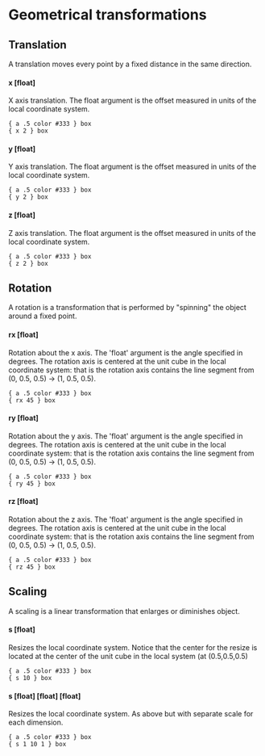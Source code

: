# Geometrical transformations

## Translation

A translation moves every point by a fixed distance in the same direction.

#### x [float]

X axis translation. The float argument is the offset measured in units of the local coordinate system.

```
{ a .5 color #333 } box
{ x 2 } box
```

#### y [float]

Y axis translation. The float argument is the offset measured in units of the local coordinate system.

```
{ a .5 color #333 } box
{ y 2 } box
```

#### z [float]

Z axis translation. The float argument is the offset measured in units of the local coordinate system.

```
{ a .5 color #333 } box
{ z 2 } box
```

## Rotation

A rotation is a transformation that is performed by "spinning" the object around a fixed point.

#### rx [float]

Rotation about the x axis. The 'float' argument is the angle specified in degrees. The rotation axis is centered at the unit cube in the local coordinate system: that is the rotation axis contains the line segment from (0, 0.5, 0.5) -> (1, 0.5, 0.5).

```
{ a .5 color #333 } box
{ rx 45 } box
```

#### ry [float]

Rotation about the y axis. The 'float' argument is the angle specified in degrees. The rotation axis is centered at the unit cube in the local coordinate system: that is the rotation axis contains the line segment from (0, 0.5, 0.5) -> (1, 0.5, 0.5).

```
{ a .5 color #333 } box
{ ry 45 } box
```

#### rz [float]

Rotation about the z axis. The 'float' argument is the angle specified in degrees. The rotation axis is centered at the unit cube in the local coordinate system: that is the rotation axis contains the line segment from (0, 0.5, 0.5) -> (1, 0.5, 0.5).

```
{ a .5 color #333 } box
{ rz 45 } box
```

## Scaling

A scaling is a linear transformation that enlarges or diminishes object.

#### s [float]

Resizes the local coordinate system. Notice that the center for the resize is located at the center of the unit cube in the local system (at (0.5,0.5,0.5)

```
{ a .5 color #333 } box
{ s 10 } box
```

#### s [float] [float] [float]

Resizes the local coordinate system. As above but with separate scale for each dimension.

```
{ a .5 color #333 } box
{ s 1 10 1 } box
```

<!--
### fx
Mirrors the local coordinate system about the x-axis. As above the mirroring planes is centered at the cube.

### fy
Mirrors the local coordinate system about the y-axis.

### fz
Mirrors the local coordinate system about the z-axis.
-->

